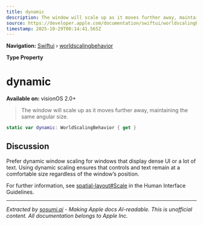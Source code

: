 ```yaml
---
title: dynamic
description: The window will scale up as it moves further away, maintaining the same angular size.
source: https://developer.apple.com/documentation/swiftui/worldscalingbehavior/dynamic
timestamp: 2025-10-29T00:14:41.565Z
---
```


**Navigation:** [Swiftui](/documentation/swiftui) › [worldscalingbehavior](/documentation/swiftui/worldscalingbehavior)

**Type Property**

# dynamic

**Available on:** visionOS 2.0+

> The window will scale up as it moves further away, maintaining the same angular size.

```swift
static var dynamic: WorldScalingBehavior { get }
```

## Discussion

Prefer dynamic window scaling for windows that display dense UI or a lot of text. Using dynamic scaling ensures that controls and text remain at a comfortable size regardless of the window’s position.

For further information, see [spatial-layout#Scale](/design/Human-Interface-Guidelines/spatial-layout) in the Human Interface Guidelines.

---

*Extracted by [sosumi.ai](https://sosumi.ai) - Making Apple docs AI-readable.*
*This is unofficial content. All documentation belongs to Apple Inc.*
